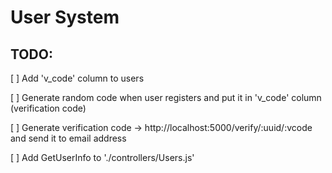 # User System

## TODO:

[ ] Add 'v_code' column to users

[ ] Generate random code when user registers
    and put it in 'v_code' column (verification code)

[ ] Generate verification code -> http://localhost:5000/verify/:uuid/:vcode
    and send it to email address

[ ] Add GetUserInfo to './controllers/Users.js'